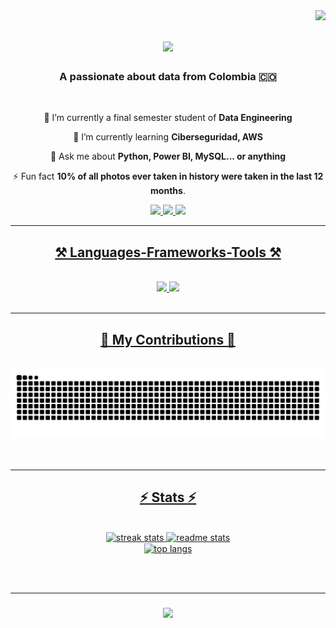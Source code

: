<img align="right" src="https://visitor-badge.laobi.icu/badge?page_id=sslo12.sslo12" />

<h1 align="center">
    <img src="https://readme-typing-svg.herokuapp.com/?font=Righteous&color=A052ADF7&size=35&center=true&vCenter=true&width=500&height=70&duration=4000&lines=¡Hi!+👋;I'm+Shirley+Lombana!😊">
</h1>

<h3 align="center">A passionate about data from Colombia 🇨🇴</h3>

<br/>

<div align="center">
 
 🔭 I’m currently a final semester student of **Data Engineering**
 
 🌱 I’m currently learning **Ciberseguridad, AWS**

💬 Ask me about **Python, Power BI, MySQL... or anything**

⚡ Fun fact **10% of all photos ever taken in history were taken in the last 12 months**.

 </div>
 
<div align="center"> 
  <a href="mailto:stefani4512@gmail.com">
    <img src="https://img.shields.io/badge/Gmail-333333?style=for-the-badge&logo=gmail&logoColor=red" />
  </a>
  <a href="https://linkedin.com/in/shirleylombana" target="_blank">
    <img src="https://img.shields.io/badge/LinkedIn-0077B5?style=for-the-badge&logo=linkedin&logoColor=white" target="_blank" />
  </a>
  <a href="https://sslo12.github.io" target="_blank">
     <img src="https://img.shields.io/badge/Proyectos-FF5722?style=for-the-badge&logo=todoist&logoColor=white" target="_blank" />
</div>

 <hr/>
 
<h2 align="center">⚒️ Languages-Frameworks-Tools ⚒️</h2>
<br/>
<div align="center">
    <img src="https://skillicons.dev/icons?i=azure,html,css,vscode,github,figma,notion,git,r,postman,anaconda" />
    <img src="https://skillicons.dev/icons?i=nodejs,python,postgres,mongodb,mysql,linux,docker,flask,kafka,latex,googlecloud" /><br>
</div>

<br/>
<hr/>

<div align="center">
  <h2>🐍 My Contributions 🐍</h2>
  <br>
  <img alt="snake eating my contributions" src="https://raw.githubusercontent.com/sslo12/home/27c1debb846903a962ae7bde2072c4fb83b39f56/github-contribution-grid-snake.svg"

  <br/><br/><br/>
</div>

<hr/>

<h2 align="center">⚡ Stats ⚡</h2>
<br>
<div align=center>
  <img width=390 src="https://github-readme-streak-stats-ochre-xi.vercel.app?user=sslo12&count_private=true&theme=react&border_radius=10" alt="streak stats"/>
  <img width=390 src="https://github-readme-stats.vercel.app/api?username=sslo12&count_private=true&show_icons=true&theme=react&rank_icon=github&border_radius=10" alt="readme stats" />
  <br/>
  <img width=325 align="center" src="https://github-readme-stats.vercel.app/api/top-langs/?username=sslo12&hide=HTML&langs_count=8&layout=compact&theme=react&border_radius=10&size_weight=0.5&count_weight=0.5&exclude_repo=github-readme-stats" alt="top langs" />
</div>

<br/><br/>

<hr/>
<h3 align="center">
    <img src="https://readme-typing-svg.herokuapp.com/?font=Righteous&size=25&center=true&vCenter=true&color=A052ADF7&width=500&height=70&duration=4000&lines=Thanks+you+for+visiting!+✌️;" />
</h3>

<br/>
